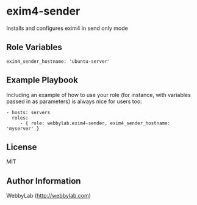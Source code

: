 exim4-sender
=========

Installs and configures exim4 in send only mode

Role Variables
--------------

    exim4_sender_hostname: 'ubuntu-server'

Example Playbook
----------------

Including an example of how to use your role (for instance, with variables passed in as parameters) is always nice for users too:

    - hosts: servers
      roles:
         - { role: webbylab.exim4-sender, exim4_sender_hostname: 'myserver' }

License
-------

MIT

Author Information
------------------
WebbyLab (http://webbylab.com)